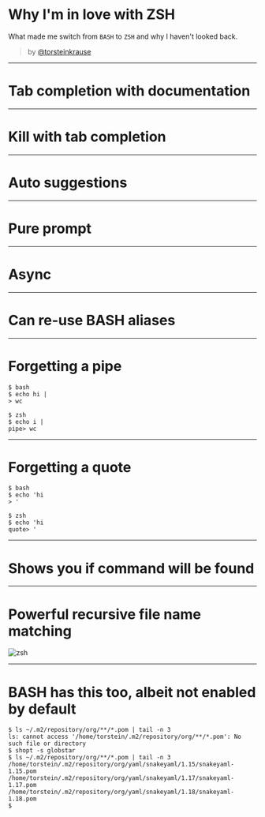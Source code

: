 
# Why I'm in love with ZSH

What made me switch from `BASH` to `ZSH` and why I haven't looked
back.

> by <a href="https://twitter.com/torsteinkrause">@torsteinkrause</a>

---

# Tab completion with documentation

---

# Kill with tab completion

---

# Auto suggestions

---

# Pure prompt

---

# Async

---

# Can re-use BASH aliases

---

# Forgetting a pipe

```text
$ bash
$ echo hi |
> wc
```

```
$ zsh
$ echo i |
pipe> wc
```

---

# Forgetting a quote
```text
$ bash
$ echo 'hi 
> '
```

```
$ zsh
$ echo 'hi
quote> '
```

---

# Shows you if command will be found

---

# Powerful recursive file name matching

<img
  src="/graphics/2019/zsh/zsh-recursive-globbing.png"
  alt="zsh"
/>  

---

# BASH has this too, albeit not enabled by default

```text
$ ls ~/.m2/repository/org/**/*.pom | tail -n 3
ls: cannot access '/home/torstein/.m2/repository/org/**/*.pom': No such file or directory
$ shopt -s globstar
$ ls ~/.m2/repository/org/**/*.pom | tail -n 3
/home/torstein/.m2/repository/org/yaml/snakeyaml/1.15/snakeyaml-1.15.pom
/home/torstein/.m2/repository/org/yaml/snakeyaml/1.17/snakeyaml-1.17.pom
/home/torstein/.m2/repository/org/yaml/snakeyaml/1.18/snakeyaml-1.18.pom
$ 
```
